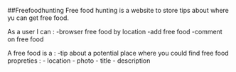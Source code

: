 ##Freefoodhunting
Free food hunting is a website to store tips about where yu can get free food.

As a user I can :
    -browser free food by location
    -add free food
    -comment on free food

A free food is a :
    -tip about a potential place where you could find free food
    propreties : 
            - location
            - photo
            - title
            - description

